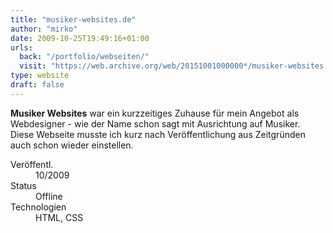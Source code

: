 ```yaml
---
title: "musiker-websites.de"
author: "mirko"
date: 2009-10-25T19:49:16+01:00
urls:
  back: "/portfolio/webseiten/"
  visit: "https://web.archive.org/web/20151001000000*/musiker-websites.de"
type: website
draft: false
---
```


**Musiker Websites** war ein kurzzeitiges Zuhause für mein Angebot als Webdesigner - wie der Name schon sagt mit Ausrichtung auf Musiker. Diese Webseite musste ich kurz nach Veröffentlichung aus Zeitgründen auch schon wieder einstellen.

<dl>
  <dt>Veröffentl.</dt><dd>10/2009</dd>
  <dt>Status</dt><dd>Offline</dd>
  <dt>Technologien</dt><dd>HTML, CSS</dd>
</dl>
